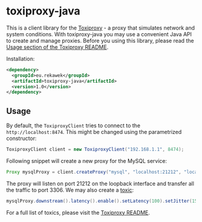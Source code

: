 # toxiproxy-java

This is a client library for the [Toxiproxy](https://github.com/shopify/toxiproxy) - a proxy that simulates network and system conditions. With toxiproxy-java you may use a convenient Java API to create and manage proxies. Before you using this library, please read the [Usage section of the Toxiproxy README](https://github.com/shopify/toxiproxy#usage).

Installation:

```xml
<dependency>
  <groupId>eu.rekawek</groupId>
  <artifactId>toxiproxy-java</artifactId>
  <version>1.0</version>
</dependency>
```

## Usage

By default, the `ToxiproxyClient` tries to connect to the `http://localhost:8474`. This might be changed using the parametrized constructor:

```java
ToxiproxyClient client = new ToxiproxyClient("192.168.1.1", 8474);
```

Following snippet will create a new proxy for the MySQL service:

```java
Proxy mysqlProxy = client.createProxy("mysql", "localhost:21212", "localhost:3306");
```

The proxy will listen on port 21212 on the loopback interface and transfer all the traffic to port 3306. We may also create a [toxic](https://github.com/shopify/toxiproxy#toxics):

```java
mysqlProxy.downstream().latency().enable().setLatency(100).setJitter(15);
```

For a full list of toxics, please visit the [Toxiproxy README](https://github.com/shopify/toxiproxy#toxics).
